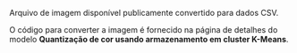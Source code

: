 Arquivo de imagem disponível publicamente convertido para dados CSV.<p> </p>O código para converter a imagem é fornecido na página de detalhes do modelo <strong>Quantização de cor usando armazenamento em cluster K-Means</strong>.

<!---HONumber=Oct15_HO3-->
